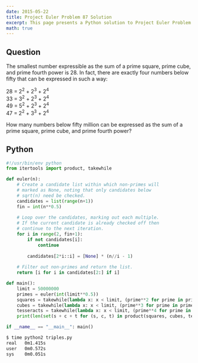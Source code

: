```yaml
---
date: 2015-05-22
title: Project Euler Problem 87 Solution
excerpt: This page presents a Python solution to Project Euler Problem 87.
math: true
---
```



## Question

<p>The smallest number expressible as the sum of a prime square, prime cube, and prime fourth power is 28. In fact, there are exactly four numbers below fifty that can be expressed in such a way:</p>
<p>28 = 2<sup>2</sup> + 2<sup>3</sup> + 2<sup>4</sup><br />
33 = 3<sup>2</sup> + 2<sup>3</sup> + 2<sup>4</sup><br />
49 = 5<sup>2</sup> + 2<sup>3</sup> + 2<sup>4</sup><br />
47 = 2<sup>2</sup> + 3<sup>3</sup> + 2<sup>4</sup></p>
<p>How many numbers below fifty million can be expressed as the sum of a prime square, prime cube, and prime fourth power?</p>






## Python

```python
#!/usr/bin/env python
from itertools import product, takewhile

def euler(n):
    # Create a candidate list within which non-primes will
    # marked as None, noting that only candidates below
    # sqrt(n) need be checked. 
    candidates = list(range(n+1))
    fin = int(n**0.5)
 
    # Loop over the candidates, marking out each multiple.
    # If the current candidate is already checked off then
    # continue to the next iteration.
    for i in range(2, fin+1):
        if not candidates[i]:
            continue
 
        candidates[2*i::i] = [None] * (n//i - 1)
 
    # Filter out non-primes and return the list.
    return [i for i in candidates[2:] if i]

def main():
    limit = 50000000
    primes = euler(int(limit**0.5))
    squares = takewhile(lambda x: x < limit, (prime**2 for prime in primes))
    cubes = takewhile(lambda x: x < limit, (prime**3 for prime in primes))
    tesseracts = takewhile(lambda x: x < limit, (prime**4 for prime in primes))
    print(len(set(s + c + t for (s, c, t) in product(squares, cubes, tesseracts) if s + c + t < limit)))

if __name__ == "__main__": main()
```


```bash
$ time python2 triples.py
real   0m1.415s
user   0m0.572s
sys    0m0.051s
```


